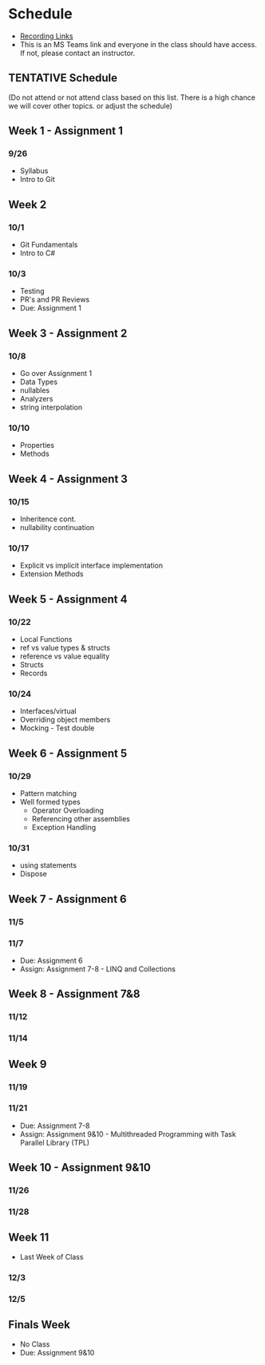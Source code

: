 # Schedule

- [Recording Links](https://intellitectsp.sharepoint.com/:f:/r/sites/EWU-CSCD371-2024-Fall/Shared%20Documents/General/Class%20Recordings)
- This is an MS Teams link and everyone in the class should have access. If not, please contact an instructor.

## TENTATIVE Schedule

(Do not attend or not attend class based on this list. There is a high chance we will cover other topics. or adjust the schedule)

## Week 1 - Assignment 1

### 9/26

- Syllabus
- Intro to Git

## Week 2

### 10/1

- Git Fundamentals
- Intro to C#

### 10/3

- Testing
- PR's and PR Reviews
- Due: Assignment 1

## Week 3 - Assignment 2

### 10/8

- Go over Assignment 1
- Data Types
- nullables
- Analyzers
- string interpolation

### 10/10

- Properties
- Methods

## Week 4 - Assignment 3

### 10/15

- Inheritence cont.
- nullability continuation

### 10/17

- Explicit vs implicit interface implementation
- Extension Methods

## Week 5 - Assignment 4

### 10/22

- Local Functions
- ref vs value types & structs
- reference vs value equality
- Structs
- Records

### 10/24

- Interfaces/virtual
- Overriding object members
- Mocking - Test double

## Week 6 - Assignment 5

### 10/29

- Pattern matching
- Well formed types
  - Operator Overloading
  - Referencing other assemblies
  - Exception Handling

### 10/31

- using statements
- Dispose

## Week 7 - Assignment 6

### 11/5

### 11/7

- Due: Assignment 6
- Assign: Assignment 7-8 - LINQ and Collections

## Week 8 - Assignment 7&8

### 11/12

### 11/14

## Week 9

### 11/19

### 11/21

- Due: Assignment 7-8
- Assign: Assignment 9&10 - Multithreaded Programming with Task Parallel Library (TPL)

## Week 10 - Assignment 9&10

### 11/26

### 11/28

## Week 11
- Last Week of Class

### 12/3

### 12/5

## Finals Week

- No Class
- Due: Assignment 9&10
